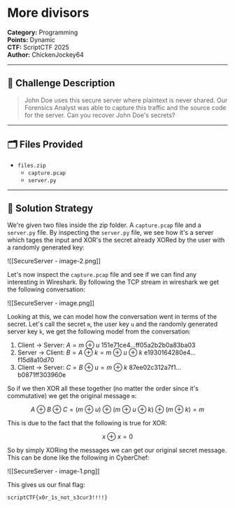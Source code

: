 # More divisors
**Category:** Programming  
**Points:** Dynamic  
**CTF:** ScriptCTF 2025  
**Author:** ChickenJockey64

---

## 🧠 Challenge Description

> John Doe uses this secure server where plaintext is never shared. Our Forensics Analyst was able to capture this traffic and the source code for the server. Can you recover John Doe's secrets?

---

## 🗂️ Files Provided

- `files.zip`
	- `capture.pcap`
	- `server.py`

---

## 🧠 Solution Strategy

We're given two files inside the zip folder. A `capture.pcap` file and a `server.py` file. By inspecting the `server.py` file, we see how it's a server which tages the input and XOR's the secret already XORed by the user with a randomly generated key:

![[SecureServer - image-2.png]]

Let's now inspect the `capture.pcap` file and see if we can find any interesting in Wireshark. By following the TCP stream in wireshark we get the following conversation: 

![[SecureServer - image.png]]

Looking at this, we can model how the conversation went in terms of the secret. Let's call the secret `m`, the user key `u` and the randomly generated server key `k`, we get the following model from the conversation: 

1. Client $\rightarrow$ Server: $A = m \ \oplus \ u$                                       151e71ce4$\dots$ff05a2b2b0a83ba03
2. Server $\rightarrow$ Client: $B=A\ \oplus \ k =m \ \oplus \ u \ \oplus \ k$               e1930164280e4$\dots$f15d8a10d70
3. Client $\rightarrow$ Server: $C=B \ \oplus \ u=m \ \oplus \ k$                       87ee02c312a7f1$\dots$b0871ff303960e

So if we then XOR all these together (no matter the order since it's commutative) we get the original message `m`:

$$
A \ \oplus \ B \ \oplus \ C = (m \ \oplus \ u) \ \oplus \  (m \ \oplus \ u \ \oplus \ k) \ \oplus \ (m \ \oplus \ k) = m
$$

This is due to the fact that the following is true for XOR:


$$
x \ \oplus \ x = 0
$$

So by simply XORing the messages we can get our original secret message. This can be done like the following in CyberChef:

![[SecureServer - image-1.png]]

This gives us our final flag: 

```bash
scriptCTF{x0r_1s_not_s3cur3!!!!}
```

